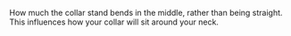 
How much the collar stand bends in the middle, rather than being straight.
This influences how your collar will sit around your neck.

